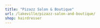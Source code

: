 ```yaml
---
title: "Pizazz Salon & Boutique"
url: /lakeville/pizazz-salon-and-boutique/
shop: hairdresser
---
```

